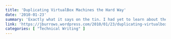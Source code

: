 ```yaml
---
title: 'Duplicating VirtualBox Machines the Hard Way'
date: '2010-01-23'
summary: 'Exactly what it says on the tin. I had yet to learn about the built in method for duplicating images.'
link: 'https://jburrows.wordpress.com/2010/01/23/duplicating-virtualbox-machines-the-hard-way/'
categories: [ "Technical Writing" ]
---
```

